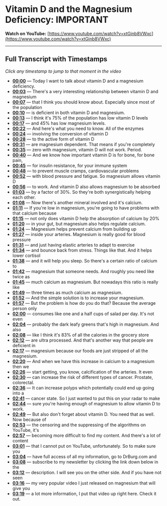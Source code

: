 # Vitamin D and the Magnesium Deficiency: IMPORTANT

**Watch on YouTube:** [https://www.youtube.com/watch?v=xtGinb8VWxc](https://www.youtube.com/watch?v=xtGinb8VWxc)

---

## Full Transcript with Timestamps

*Click any timestamp to jump to that moment in the video*

- **[00:00](https://www.youtube.com/watch?v=xtGinb8VWxc&t=0s)** — Today I want to talk about vitamin D and a magnesium deficiency.
- **[00:03](https://www.youtube.com/watch?v=xtGinb8VWxc&t=3s)** — There's a very interesting relationship between vitamin D and magnesium
- **[00:07](https://www.youtube.com/watch?v=xtGinb8VWxc&t=7s)** — that I think you should know about. Especially since most of the population
- **[00:10](https://www.youtube.com/watch?v=xtGinb8VWxc&t=10s)** — is deficient in both vitamin D and magnesium.
- **[00:13](https://www.youtube.com/watch?v=xtGinb8VWxc&t=13s)** — I think it's 75% of the population has low vitamin D levels
- **[00:17](https://www.youtube.com/watch?v=xtGinb8VWxc&t=17s)** — and 45% has low magnesium levels.
- **[00:22](https://www.youtube.com/watch?v=xtGinb8VWxc&t=22s)** — And here's what you need to know. All of the enzymes
- **[00:24](https://www.youtube.com/watch?v=xtGinb8VWxc&t=24s)** — involving the conversion of vitamin D
- **[00:28](https://www.youtube.com/watch?v=xtGinb8VWxc&t=28s)** — to the active form of vitamin D
- **[00:31](https://www.youtube.com/watch?v=xtGinb8VWxc&t=31s)** — are magnesium dependent. That means if you're completely
- **[00:35](https://www.youtube.com/watch?v=xtGinb8VWxc&t=35s)** — zero with magnesium, vitamin D will not work. Period.
- **[00:40](https://www.youtube.com/watch?v=xtGinb8VWxc&t=40s)** — And we know how important vitamin D is for bone, for bone pain,
- **[00:45](https://www.youtube.com/watch?v=xtGinb8VWxc&t=45s)** — for insulin resistance, for your immune system
- **[00:48](https://www.youtube.com/watch?v=xtGinb8VWxc&t=48s)** — to prevent muscle cramps, cardiovascular problems
- **[00:52](https://www.youtube.com/watch?v=xtGinb8VWxc&t=52s)** — with blood pressure and fatigue. So magnesium allows vitamin D
- **[00:56](https://www.youtube.com/watch?v=xtGinb8VWxc&t=56s)** — to work. And vitamin D also allows magnesium to be absorbed
- **[01:03](https://www.youtube.com/watch?v=xtGinb8VWxc&t=63s)** — by a factor of 30%. So they're both synergistically helping each other.
- **[01:08](https://www.youtube.com/watch?v=xtGinb8VWxc&t=68s)** — Now there's another mineral involved and it's calcium.
- **[01:11](https://www.youtube.com/watch?v=xtGinb8VWxc&t=71s)** — If you're low in magnesium, you're going to have problems with that calcium because
- **[01:15](https://www.youtube.com/watch?v=xtGinb8VWxc&t=75s)** — not only does vitamin D help the absorption of calcium by 20%
- **[01:20](https://www.youtube.com/watch?v=xtGinb8VWxc&t=80s)** — in your gut, but magnesium also helps regulate calcium.
- **[01:24](https://www.youtube.com/watch?v=xtGinb8VWxc&t=84s)** — Magnesium helps prevent calcium from building up
- **[01:27](https://www.youtube.com/watch?v=xtGinb8VWxc&t=87s)** — inside your arteries. Magnesium is really good for blood pressure
- **[01:31](https://www.youtube.com/watch?v=xtGinb8VWxc&t=91s)** — and just having elastic arteries to adapt to exercise
- **[01:34](https://www.youtube.com/watch?v=xtGinb8VWxc&t=94s)** — and bounce back from stress. Things like that. And it helps lower cortisol
- **[01:38](https://www.youtube.com/watch?v=xtGinb8VWxc&t=98s)** — and it will help you sleep. So there's a certain ratio of calcium to
- **[01:42](https://www.youtube.com/watch?v=xtGinb8VWxc&t=102s)** — magnesium that someone needs. And roughly you need like twice as
- **[01:45](https://www.youtube.com/watch?v=xtGinb8VWxc&t=105s)** — much calcium as magnesium. But nowadays this ratio is really like
- **[01:49](https://www.youtube.com/watch?v=xtGinb8VWxc&t=109s)** — three times as much calcium as magnesium.
- **[01:52](https://www.youtube.com/watch?v=xtGinb8VWxc&t=112s)** — And the simple solution is to increase your magnesium.
- **[01:57](https://www.youtube.com/watch?v=xtGinb8VWxc&t=117s)** — But the problem is how do you do that? Because the average person only
- **[02:00](https://www.youtube.com/watch?v=xtGinb8VWxc&t=120s)** — consumes like one and a half cups of salad per day. It's not even
- **[02:04](https://www.youtube.com/watch?v=xtGinb8VWxc&t=124s)** — probably the dark leafy greens that's high in magnesium. And also
- **[02:08](https://www.youtube.com/watch?v=xtGinb8VWxc&t=128s)** — like I think it's 83% of all the calories in the grocery store
- **[02:12](https://www.youtube.com/watch?v=xtGinb8VWxc&t=132s)** — are ultra processed. And that's another way that people are deficient in
- **[02:17](https://www.youtube.com/watch?v=xtGinb8VWxc&t=137s)** — magnesium because our foods are just stripped of all the magnesium.
- **[02:20](https://www.youtube.com/watch?v=xtGinb8VWxc&t=140s)** — And when we have this increase in calcium to a magnesium then we
- **[02:26](https://www.youtube.com/watch?v=xtGinb8VWxc&t=146s)** — start getting, you know, calcification of the arteries. It even
- **[02:30](https://www.youtube.com/watch?v=xtGinb8VWxc&t=150s)** — can increase the risk of different types of cancer. Prostate, colorectal.
- **[02:36](https://www.youtube.com/watch?v=xtGinb8VWxc&t=156s)** — It can increase polyps which potentially could end up going into a
- **[02:41](https://www.youtube.com/watch?v=xtGinb8VWxc&t=161s)** — cancer state. So I just wanted to put this on your radar to make
- **[02:44](https://www.youtube.com/watch?v=xtGinb8VWxc&t=164s)** — sure you're having enough of magnesium to allow vitamin D to work.
- **[02:49](https://www.youtube.com/watch?v=xtGinb8VWxc&t=169s)** — But also don't forget about vitamin D. You need that as well. Now because of
- **[02:53](https://www.youtube.com/watch?v=xtGinb8VWxc&t=173s)** — the censoring and the suppressing of the algorithms on YouTube, it's
- **[02:57](https://www.youtube.com/watch?v=xtGinb8VWxc&t=177s)** — becoming more difficult to find my content. And there's a lot of content
- **[03:01](https://www.youtube.com/watch?v=xtGinb8VWxc&t=181s)** — that I cannot put on YouTube, unfortunately. So to make sure you
- **[03:04](https://www.youtube.com/watch?v=xtGinb8VWxc&t=184s)** — have full access of all my information, go to DrBurg.com and
- **[03:08](https://www.youtube.com/watch?v=xtGinb8VWxc&t=188s)** — subscribe to my newsletter by clicking the link down below in the
- **[03:12](https://www.youtube.com/watch?v=xtGinb8VWxc&t=192s)** — description. I will see you on the other side. And if you have not seen
- **[03:16](https://www.youtube.com/watch?v=xtGinb8VWxc&t=196s)** — my very popular video I just released on magnesium that will give you
- **[03:19](https://www.youtube.com/watch?v=xtGinb8VWxc&t=199s)** — a lot more information, I put that video up right here. Check it out.
